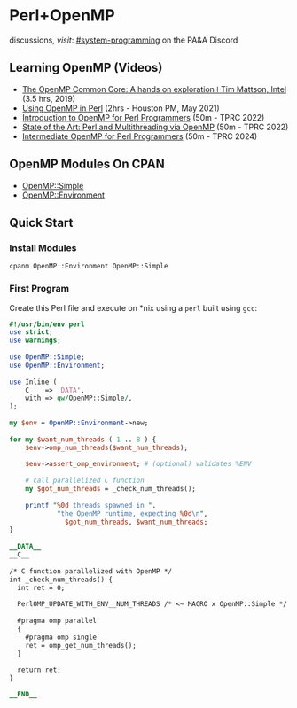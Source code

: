 # Perl+OpenMP

discussions, _visit_: [#system-programming](https://discord.gg/WKz6bGnn9B) on the PA&A Discord

## Learning OpenMP (Videos)

* [The OpenMP Common Core: A hands on exploration ǀ Tim Mattson, Intel
](https://www.youtube.com/watch?v=T0csnAirv-U) (3.5 hrs, 2019)
* [Using OpenMP in Perl](https://www.youtube.com/watch?v=wHjmxGJd7rQ) (2hrs - Houston PM, May 2021)
* [Introduction to OpenMP for Perl Programmers](https://www.youtube.com/watch?v=4SRR2-uGg40) (50m - TPRC 2022)
* [State of the Art: Perl and Multithreading via OpenMP](https://www.youtube.com/watch?v=4SRR2-uGg40) (50m - TPRC 2022)
* [Intermediate OpenMP for Perl Programmers](https://www.youtube.com/watch?v=_pzG5DerDT0) (50m - TPRC 2024)

## OpenMP Modules On CPAN

* [OpenMP::Simple](https://metacpan.org/pod/OpenMP::Simple)
* [OpenMP::Environment](https://metacpan.org/pod/OpenMP::Environment)

## Quick Start
### Install Modules

`cpanm OpenMP::Environment OpenMP::Simple`

### First Program

Create this Perl file and execute on *nix using a `perl` built using `gcc`:

```perl
#!/usr/bin/env perl
use strict;
use warnings;
   
use OpenMP::Simple;
use OpenMP::Environment;
   
use Inline (
    C    => 'DATA',
    with => qw/OpenMP::Simple/,
);
   
my $env = OpenMP::Environment->new;
   
for my $want_num_threads ( 1 .. 8 ) {
    $env->omp_num_threads($want_num_threads);
 
    $env->assert_omp_environment; # (optional) validates %ENV
 
    # call parallelized C function
    my $got_num_threads = _check_num_threads();
 
    printf "%0d threads spawned in ".
            "the OpenMP runtime, expecting %0d\n",
              $got_num_threads, $want_num_threads;
}
   
__DATA__
__C__
 
/* C function parallelized with OpenMP */
int _check_num_threads() {
  int ret = 0;
 
  PerlOMP_UPDATE_WITH_ENV__NUM_THREADS /* <~ MACRO x OpenMP::Simple */
 
  #pragma omp parallel
  {
    #pragma omp single
    ret = omp_get_num_threads();
  }
 
  return ret;
}

__END__
```
